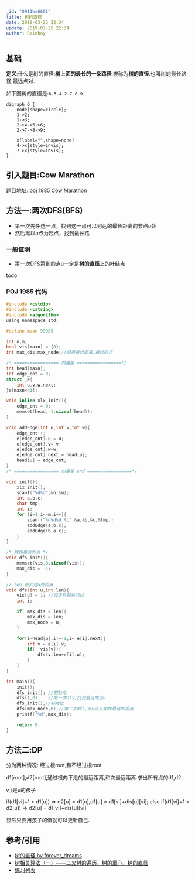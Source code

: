```yaml
---
_id: "0911be6691"
title: 树的直径
date: 2019-03-25 22:34
update: 2019-03-25 22:34
author: Rainboy
---
```



## 基础

**定义**:什么是树的直径:**树上面的最长的一条路径**,被称为**树的直径**.也叫树的最长路径,最远点对.

如下图树的直径是:`6-5-4-2-7-8-9`



```viz-dot
digraph G {
    node[shape=circle];
    1->2;
    1->3;
    2->4->5->6;
    2->7->8->9;

    x[label="",shape=none]
    4->x[style=invis];
    7->x[style=invis];
}
```

## 引入题目:Cow Marathon 

题目地址:[ poj 1985 Cow Marathon ](https://vjudge.net/problem/POJ-1985)

## 方法一:两次DFS(BFS)

 - 第一次先任选一点，找到这一点可以到达的最长距离的节点$u$处
 - 然后再以$u$点为起点，找到最长路


### 一般证明

 - 第一次DFS第到的点u一定是**树的直径**上的叶结点

todo

### POJ 1985 代码

```c
#include <cstdio>
#include <cstring>
#include <algorithm>
using namespace std;

#define maxn 99989

int n,m;
bool vis[maxn] = {0};
int max_dis,max_node;//记录最远距离,最远的点

/* ================= 向量星 =================*/
int head[maxn];
int edge_cnt = 0;
struct _e{
    int u,v,w,next;
}e[maxn<<1];

void inline xlx_init(){
    edge_cnt = 0;
    memset(head,-1,sizeof(head));
}

void addEdge(int u,int v,int w){
    edge_cnt++;
    e[edge_cnt].u = u;
    e[edge_cnt].v= v;
    e[edge_cnt].w=w;
    e[edge_cnt].next = head[u];
    head[u] = edge_cnt;
}
/* ================= 向量星 end =================*/

void init(){
    xlx_init();
    scanf("%d%d",&n,&m);
    int a,b,c;
    char tmp;
    int i;
    for (i=1;i<=m;i++){
        scanf("%d%d%d %c",&a,&b,&c,&tmp);
        addEdge(a,b,c);
        addEdge(b,a,c);
    }
}

/* 找到最远的点 */
void dfs_init(){
    memset(vis,0,sizeof(vis));
    max_dis = -1;
}

// len:根到达u的距离
void dfs(int u,int len){ 
    vis[u] = 1; //设定已经访问过
    int i;

    if( max_dis < len){
        max_dis = len;
        max_node = u;
    }

    for(i=head[u];i!=-1;i= e[i].next){
        int v = e[i].v;
        if( !vis[v]){
            dfs(v,len+e[i].w);
        }
    }
}

int main(){
    init();
    dfs_init(); //初始化
    dfs(1,0);   //第一次dfs,找到最远的点u
    dfs_init();//初始化
    dfs(max_node,0);//第二次dfs,从u点开始找最远的距离
    printf("%d",max_dis);

    return 0;
}
```

## 方法二:DP

分为两种情况: 经过根root,和不经过根root

d1[root],d2[root],通过根向下走的最远距离,和次最远距离.求出所有点的d1,d2;

v_i是u的孩子

if(d1[vi]+1 > d1[u]) => d2[u] = d1[u],d1[u] = d1[vi]+dis[u][vi];
else
if(d1[vi]+1 > d2[u]) => d2[u] = d1[vi]+dis[u][vi]

显然只要用孩子的值就可以更新自己.



## 参考/引用

- [树的直径 by forever_dreams](https://blog.csdn.net/forever_dreams/article/details/81051578)
- [树相关算法（一）——二叉树的遍历、树的重心、树的直径](https://blog.csdn.net/zhanxufeng/article/details/80715185)
- [练习列表](https://www.cnblogs.com/BCOI/category/1283444.html)


